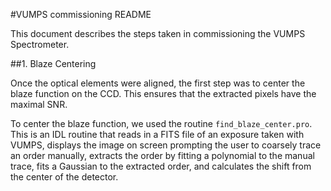 #VUMPS commissioning README

This document describes the steps taken in commissioning the VUMPS
Spectrometer.

##1. Blaze Centering

Once the optical elements were aligned, the first step was to
center the blaze function on the CCD. This ensures that the
extracted pixels have the maximal SNR.

To center the blaze function, we used the routine `find_blaze_center.pro`. This is an IDL routine that reads in a FITS file of an exposure taken with VUMPS, displays the image
on screen prompting the user to coarsely trace an order manually, extracts the order by fitting a polynomial to the manual trace, fits a Gaussian to the extracted order, and calculates the shift from the center of the detector.
